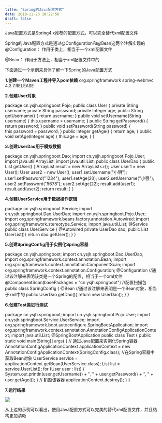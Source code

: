 ```yaml
---
title: "Spring的Java配置方式"
date: 2018-11-23 18:22:58
draft: false
---
```

Java配置方式是Spring4.x推荐的配置方式，可以完全替代xml配置文件

Spring的Java配置方式是通过@Configuration和@Bean这两个注解实现的
@Configuration： 作用于类上，相当于一个xml配置文件
 
@Bean： 作用于方法上，相当于xml配置文件中的<bean>

下面通过一个示例来具体了解一下Spring的Java配置方式

**1.创建一个Maven工程并导入pom依赖**
<dependency> <groupId>org.springframework</groupId> <artifactId>spring-webmvc</artifactId> <version>4.3.7.RELEASE</version> </dependency>

**2.创建User对象**

package cn.ysjh.springboot.Pojo; public class User { private String username; private String password; private Integer age; public String getUsername() { return username; } public void setUsername(String username) { this.username = username; } public String getPassword() { return password; } public void setPassword(String password) { this.password = password; } public Integer getAge() { return age; } public void setAge(Integer age) { this.age = age; } }

**3.创建UserDao用于模拟数据**

package cn.ysjh.springboot.Dao; import cn.ysjh.springboot.Pojo.User; import java.util.ArrayList; import java.util.List; public class UserDao { public List<User> getUser() { ArrayList<User> result = new ArrayList<>(); User user1 = new User(); User user2 = new User(); user1.setUsername("小明"); user1.setPassword("1234"); user1.setAge(20); user2.setUsername("小强"); user2.setPassword("5678"); user2.setAge(22); result.add(user1); result.add(user2); return result; } }

**4.创建UserService用于数据操作逻辑**

package cn.ysjh.springboot.Service; import cn.ysjh.springboot.Dao.UserDao; import cn.ysjh.springboot.Pojo.User; import org.springframework.beans.factory.annotation.Autowired; import org.springframework.stereotype.Service; import java.util.List; @Service public class UserService { @Autowired private UserDao dao; public List<User> UserList(){ return dao.getUser(); } }

**5.创建SpringConfig用于实例化Spring容器**

package cn.ysjh.springboot; import cn.ysjh.springboot.Dao.UserDao; import org.springframework.context.annotation.Bean; import org.springframework.context.annotation.ComponentScan; import org.springframework.context.annotation.Configuration; @Configuration //通过该注解来表明该类是一个Spring的配置，相当于一个xml文件 @ComponentScan(basePackages = "cn.ysjh.springboot") //配置扫描包 public class SpringConfig { @Bean //通过该注解来表明是一个Bean对象，相当于xml中的<bean> public UserDao getDao(){ return new UserDao(); } }

**6.创建Test类进行测试**

package cn.ysjh.springboot; import cn.ysjh.springboot.Pojo.User; import cn.ysjh.springboot.Service.UserService; import org.springframework.boot.autoconfigure.SpringBootApplication; import org.springframework.context.annotation.AnnotationConfigApplicationContext; import java.util.List; @SpringBootApplication public class Test { public static void main(String[] args) { // 通过Java配置来实例化Spring容器 AnnotationConfigApplicationContext applicationContext = new AnnotationConfigApplicationContext(SpringConfig.class); //在Spring容器中获取Bean对象 UserService service = applicationContext.getBean(UserService.class); List<User> list = service.UserList(); for (User user : list) { System.out.println(user.getUsername() + ", " + user.getPassword() + ", " + user.getAge()); } // 销毁该容器 applicationContext.destroy(); } }

**7.运行结果**

![](https://img-blog.csdnimg.cn/20181123182140428.png)

从上边的示例可以看出，使用Java配置方式可以完美的替代xml配置文件，并且结构更加清晰